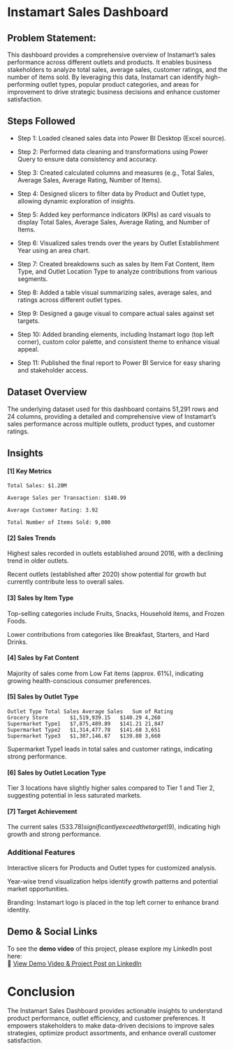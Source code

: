 # Instamart Sales Dashboard

## Problem Statement:

This dashboard provides a comprehensive overview of Instamart’s sales performance across different outlets and products. It enables business stakeholders to analyze total sales, average sales, customer ratings, and the number of items sold. By leveraging this data, Instamart can identify high-performing outlet types, popular product categories, and areas for improvement to drive strategic business decisions and enhance customer satisfaction.

## Steps Followed

- Step 1: Loaded cleaned sales data into Power BI Desktop (Excel source).

- Step 2: Performed data cleaning and transformations using Power Query to ensure data consistency and accuracy.

- Step 3: Created calculated columns and measures (e.g., Total Sales, Average Sales, Average Rating, Number of Items).

- Step 4: Designed slicers to filter data by Product and Outlet type, allowing dynamic exploration of insights.

- Step 5: Added key performance indicators (KPIs) as card visuals to display Total Sales, Average Sales, Average Rating, and Number of Items.

- Step 6: Visualized sales trends over the years by Outlet Establishment Year using an area chart.

- Step 7: Created breakdowns such as sales by Item Fat Content, Item Type, and Outlet Location Type to analyze contributions from various segments.

- Step 8: Added a table visual summarizing sales, average sales, and ratings across different outlet types.

- Step 9: Designed a gauge visual to compare actual sales against set targets.

- Step 10: Added branding elements, including Instamart logo (top left corner), custom color palette, and consistent theme to enhance visual appeal.

- Step 11: Published the final report to Power BI Service for easy sharing and stakeholder access.

## Dataset Overview
The underlying dataset used for this dashboard contains 51,291 rows and 24 columns, providing a detailed and comprehensive view of Instamart’s sales performance across multiple outlets, product types, and customer ratings.

## Insights

#### [1] Key Metrics

    Total Sales: $1.20M

    Average Sales per Transaction: $140.99

    Average Customer Rating: 3.92

    Total Number of Items Sold: 9,000

#### [2] Sales Trends

Highest sales recorded in outlets established around 2016, with a declining trend in older outlets.

Recent outlets (established after 2020) show potential for growth but currently contribute less to overall sales.

#### [3] Sales by Item Type

Top-selling categories include Fruits, Snacks, Household items, and Frozen Foods.

Lower contributions from categories like Breakfast, Starters, and Hard Drinks.

#### [4] Sales by Fat Content

Majority of sales come from Low Fat items (approx. 61%), indicating growing health-conscious consumer preferences.

#### [5] Sales by Outlet Type

    Outlet Type	Total Sales	Average Sales	Sum of Rating
    Grocery Store	    $1,519,939.15	$140.29 4,260
    Supermarket Type1	$7,875,489.89	$141.21	21,847
    Supermarket Type2	$1,314,477.78	$141.68	3,651
    Supermarket Type3	$1,307,146.67	$139.80	3,660

Supermarket Type1 leads in total sales and customer ratings, indicating strong performance.

#### [6] Sales by Outlet Location Type

Tier 3 locations have slightly higher sales compared to Tier 1 and Tier 2, suggesting potential in less saturated markets.

#### [7] Target Achievement

The current sales ($533.78) significantly exceed the target ($9), indicating high growth and strong performance.

### Additional Features

Interactive slicers for Products and Outlet types for customized analysis.

Year-wise trend visualization helps identify growth patterns and potential market opportunities.

Branding: Instamart logo is placed in the top left corner to enhance brand identity.

## Demo & Social Links

To see the **demo video** of this project, please explore my LinkedIn post here:  
🔗 [View Demo Video & Project Post on LinkedIn](https://www.linkedin.com/posts/vasuki2004_powerbi-dashboard-dataanalytics-activity-7248397296776675328-nZyP?utm_source=share&utm_medium=member_desktop&rcm=ACoAAEfGBD4BA_ahJm9wUDfN7F1bLLSw8pqMdr0)


# Conclusion

The Instamart Sales Dashboard provides actionable insights to understand product performance, outlet efficiency, and customer preferences. It empowers stakeholders to make data-driven decisions to improve sales strategies, optimize product assortments, and enhance overall customer satisfaction.

